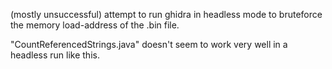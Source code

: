 (mostly unsuccessful) attempt to run ghidra in headless mode to bruteforce the memory load-address of the .bin file.

"CountReferencedStrings.java" doesn't seem to work very well in a headless run like this.
